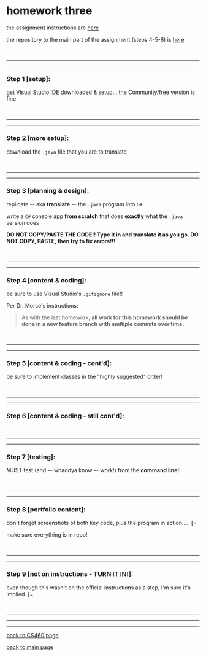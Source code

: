 # homework three
the assignment instructions are <a href="http://www.wou.edu/~morses/classes/cs46x/assignments/HW3.html" target="_blank">here</a>  

the repository to the main part of the assignment (steps 4-5-6) is <a href="https://github.com/Stormy9/Stormy9.github.io/tree/master/CS460/hwk_03" target="_blank">here</a>  

<br>

---
---
### Step 1 [setup]:  
get Visual Studio IDE downloaded & setup... the Community/free version is fine  

<br>

---
---
### Step 2 [more setup]:  
download the `.java` file that you are to translate  

<br>

---
---
### Step 3 [planning & design]:  
replicate -- aka __translate__ -- the `.java` program into `C#`  

write a `C#` console app __from scratch__ that does __exactly__ what the `.java` version does

__DO NOT COPY/PASTE THE CODE!!  Type it in and translate it as you go.  DO NOT COPY, PASTE, then try to fix errors!!!__

<br>

---
---
### Step 4 [content & coding]:  
be sure to use Visual Studio's `.gitignore` file!!

Per Dr. Morse's instructions:  
> As with the last homework, __all work for this homework should be done in a new feature branch with multiple commits over time.__

<br>

---
---
### Step 5 [content & coding - cont'd]:  
be sure to implement classes in the "highly suggested" order!

<br>

---
---
### Step 6 [content & coding - still cont'd]:  

<br>

---
---
### Step 7 [testing]:  
MUST test (and -- whaddya know -- work!) from the **command line**!!  

<br>

---
---
### Step 8 [portfolio content]:  
don't forget screenshots of both key code, plus the program in action.....   [=

make sure everything is in repo!  

<br>

---
---
### Step 9 [not on instructions - TURN IT IN!]:  
even though this wasn't on the official instructions as a step, I'm sure it's implied.   [=  

<br>

---
---
---
[back to CS460 page](https://Stormy9.github.io/CS460/ "CS460 main page")   

[back to main page](https://Stormy9.github.io/ "main page")  
